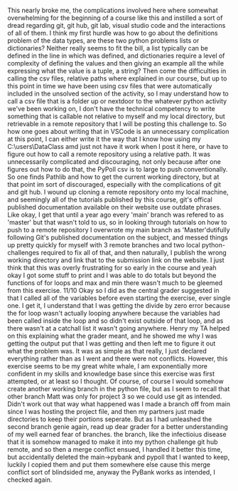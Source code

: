 This nearly broke me, the complications involved here where somewhat overwhelming for the beginning of a course like this and instilled a sort of dread regarding git, git hub, git lab, visual studio code and the interactions of all of them. I think my first hurdle was how to go about the definitions problem of the data types, are these two python problems lists or dictionaries? Neither really seems to fit the bill, a list typically can be defined in the line in which was defined, and dictionaries require a level of complexity of defining the values and then giving an example all the while expressing what the value is a tuple, a string?
Then come the difficulties in calling the csv files, relative paths where explained in our course, but up to this point in time we have been using csv files that were automatically included in the unsolved section of the activity, so I may understand how to call a csv file that is a folder up or nextdoor to the whatever python activity we've been working on, I don't have the technical competency to write something that is callable not relative to myself and my local directory, but retrievable in a remote repository that I will be posting this challenge to. So how one goes about writing that in VSCode is an unnecessary complication at this point, I can either write it the way that I know how using my C:\users\DataClass amd just not have it work when I post it here, or have to figure out how to call a remote repository using a relative path. It was unnecessarily complicated and discouraging, not only because after one figures out how to do that, the PyPoll csv is to large to push conventionally.
So one finds Pathlib and how to get the current working directory, but at that point im sort of discouraged, especially with the complications of git and git hub. I wound up cloning a remote repository onto my local machine, and seemingly all of the tutorials published by this course, git's offical published documentation available on their website use outdate phrases. Like okay, I get that until a year ago every 'main' branch was refered to as 'master' but that wasn't told to us, so in looking through tutorials on how to push to a remote repository I overwrote my main branch as 'Master'dutifully following Git's published documentation on the subject, and messed things up pretty quickly for myself with 3 remote branches and two local python-challenges required to fix all of that, and then naturally, I publish the wrong working directory and link that to the submission link on the website.
I just think that this was overly frustrating for so early in the course and yeah okay I got some stuff to print and I was able to do totals but beyond the functions of for loops and max and min there wasn't much to be gleemed from this exercise.
11/10 Okay so I did as the central grader suggested in that I called all of the variables before even starting the exercise, ever single one. I get it, I understand that I was getting the divide by zero error because the for loop wasn't actually looping anywhere because the variables had been called inside the loop and so didn't exist outside of that loop, and as there wasn't at a catchall list it wasn't going anywhere. Henry my TA helped on this explaining what the grader meant, and he showed me why I was getting the output put that I was getting and then left me to figure it out what the problem was. It was as simple as that really, I just declared everything rather than as I went and there were not conflicts. However, this exercise seems to be my great white whale, I am exponentially more confident in my skills and knowledge base since this exercise was first attempted, or at least so I thought. Of course, of course I would somehow create another working branch in the python file, but as I seem to recall that other branch Matt was only for project 3 so we could use git as intended. Didn't work out that way what happened was I made a branch off from main since I was hosting the project file, and then my partners just made directories to keep their portions seperate. But as I had unleashed the second branch genie again, read up dear grader for a better understanding of my well earned fear of branches. the branch, like the infectioius disease that it is somehow managed to make it into my python challenge git hub remote, and so then a merge conflict ensued, I handled it better this time, but accidentally deleted the main->pybank and pypoll that I wanted to keep, luckily I copied them and put them somewhere else cause this merge conflict sort of blindsided me, anyway the PyBank works as intended, I checked again.
